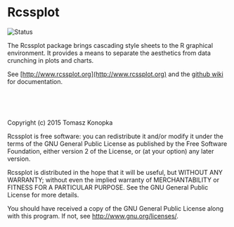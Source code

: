 # Rcssplot

![Status](https://travis-ci.org/tkonopka/Rcssplot.svg?branch=master)



The Rcssplot package brings cascading style sheets to the R graphical 
environment. It provides a means to separate the aesthetics from 
data crunching in plots and charts.

See [http://www.rcssplot.org](http://www.rcssplot.org) and the [github wiki](http://github.com/tkonopka/Rcssplot/wiki) for documentation.


&nbsp;

&nbsp;

Copyright (c) 2015 Tomasz Konopka

Rcssplot is free software: you can redistribute it and/or modify
it under the terms of the GNU General Public License as published by
the Free Software Foundation, either version 2 of the License, or
(at your option) any later version.

Rcssplot is distributed in the hope that it will be useful,
but WITHOUT ANY WARRANTY; without even the implied warranty of
MERCHANTABILITY or FITNESS FOR A PARTICULAR PURPOSE.  See the
GNU General Public License for more details.

You should have received a copy of the GNU General Public License
along with this program.  If not, see <http://www.gnu.org/licenses/>.

